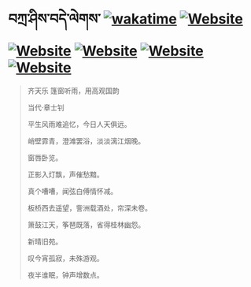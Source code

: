 # བཀྲ་ཤིས་བདེ་ལེགས་	[![wakatime](https://wakatime.com/badge/user/5043ee4a-e361-4607-9d47-d557f2005d05.svg)](https://wakatime.com/@5043ee4a-e361-4607-9d47-d557f2005d05)	[![Website](https://img.shields.io/website?label=&up_color=orange&up_message=Tianchi&url=https%3A%2F%2Fshields.io)](https://tianchi.aliyun.com/home/science/scienceDetail?userId=1095279182618)	[![Website](https://img.shields.io/website?label=&up_color=green&up_message=Yuque&url=https%3A%2F%2Fshields.io)](https://www.yuque.com/ivanaxu)	[![Website](https://img.shields.io/website?label=&up_color=yellow&up_message=Leetcode&url=https%3A%2F%2Fshields.io)](https://leetcode.cn/u/ivanaxu)	[![Website](https://img.shields.io/website?label=&up_color=violet&up_message=AIstudio&url=https%3A%2F%2Fshields.io)](https://aistudio.baidu.com/aistudio/personalcenter/thirdview/979775)	[![Website](https://img.shields.io/website?label=&up_color=red&up_message=Gitee&url=https%3A%2F%2Fshields.io)](https://gitee.com/IvanaXu)
> 齐天乐 篷窗听雨，用高观国韵
>
> 当代·章士钊
>
> 平生风雨难追忆，今日人天俱远。
> 
> 峭壁霏青，澄滩罢浴，淡淡漓江烟晚。
> 
> 窗唇卧览。
> 
> 正影入灯飘，声催愁黯。
> 
> 真个嘈嘈，闻弦白傅情怀减。
> 
> 板桥西去遥望，訾洲载酒处，帘深未卷。
> 
> 箫鼓江天，筝琶既落，省得桂林幽怨。
> 
> 新晴旧苑。
> 
> 叹今宵孤寂，未殊游观。
> 
> 夜半谁眠，钟声增数点。
